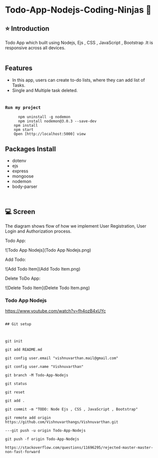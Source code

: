 # Todo-App-Nodejs-Coding-Ninjas 🚀

## ⭐ Introduction

Todo App which built using Nodejs, Ejs , CSS , JavaScript , Bootstrap .It is responsive across all devices.
<br/>
<br/>

## Features

- In this app, users can create to-do lists, where they can add list of Tasks.
- Single and Multiple task deleted.
  <br/>
  <br/>

### `Run my project`

```shell
	  npm uninstall -g nodemon
	  npm install nodemon@3.0.3 --save-dev
    npm install
    npm start
    Open [http://localhost:5000] view
```

## Packages Install

- dotenv<br/>
- ejs<br/>
- express<br/>
- mongoose<br/>
- nodemon<br/>
- body-parser<br/>

<br/>

## 💻 Screen

The diagram shows flow of how we implement User Registration, User Login and Authorization process.

Todo App:

![Todo App Nodejs](Todo App Nodejs.png)

Add Todo:

![Add Todo Item](Add Todo Item.png)

Delete ToDo App:

![Delete Todo Item](Delete Todo Item.png)

### Todo App Nodejs

https://www.youtube.com/watch?v=fh4ozB4xUYc

```

## Git setup



git init

git add README.md

git config user.email "vishnuvarthan.mail@gmail.com"

git config user.name "Vishnuvarthan"

git branch -M Todo-App-Nodejs

git status

git reset

git add .

git commit -m "TODO: Node Ejs , CSS , JavaScript , Bootstrap"

git remote add origin https://github.com/Vishnuvarthangs/Vishnuvarthan.git

---git push -u origin Todo-App-Nodejs

git push -f origin Todo-App-Nodejs

https://stackoverflow.com/questions/11696295/rejected-master-master-non-fast-forward


```